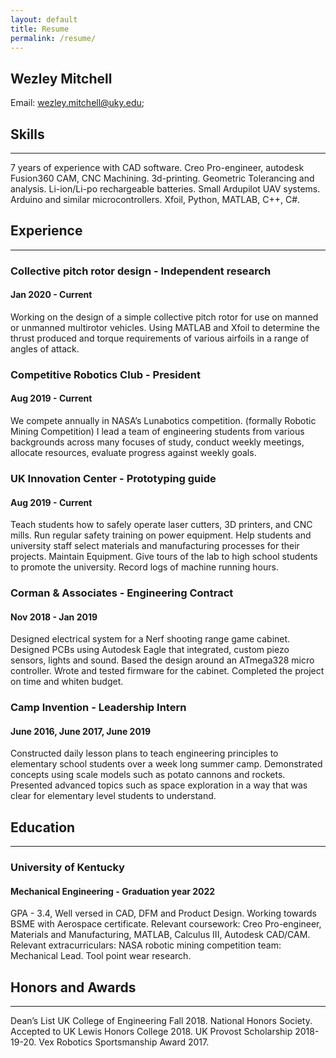 ```yaml
---
layout: default
title: Resume
permalink: /resume/
---
```


## Wezley Mitchell

Email: [wezley.mitchell@uky.edu](mailto:wdmi229@uky.edu); 

## Skills
---
7 years of experience with CAD software. Creo Pro-engineer, autodesk Fusion360 CAM, CNC Machining. 3d-printing. Geometric Tolerancing and analysis. Li-ion/Li-po rechargeable batteries. Small Ardupilot UAV systems. Arduino and similar microcontrollers. Xfoil, Python, MATLAB, C++, C#.

## Experience
---
### Collective pitch rotor design - Independent research
#### Jan 2020 - Current

Working on the design of a simple collective pitch rotor for use on manned or unmanned multirotor vehicles. Using MATLAB and Xfoil to determine the thrust produced and torque requirements of various airfoils in a range of angles of attack.

### Competitive Robotics Club - President
#### Aug 2019 - Current

We compete annually in NASA’s Lunabotics competition. (formally Robotic Mining Competition) I lead a team of engineering students from various backgrounds across many focuses of study, conduct weekly meetings, allocate resources, evaluate progress against weekly goals. 

### UK Innovation Center - Prototyping guide
#### Aug 2019 - Current

Teach students how to safely operate laser cutters, 3D printers, and CNC mills. Run regular safety training on power equipment. Help students and university staff select materials and manufacturing processes for their projects. Maintain Equipment. Give tours of the lab to high school students to promote the university. Record logs of machine running hours.

### Corman & Associates - Engineering Contract
#### Nov 2018 - Jan 2019

Designed electrical system for a Nerf shooting range game cabinet. Designed PCBs using Autodesk Eagle that integrated, custom piezo sensors, lights and sound. Based the design around an ATmega328 micro controller. Wrote and tested firmware for the cabinet. Completed the project on time and whiten budget.

### Camp Invention - Leadership Intern
#### June 2016, June 2017, June 2019

Constructed daily lesson plans to teach engineering principles to elementary school students over a week long summer camp. Demonstrated concepts using scale models such as potato cannons and rockets. Presented advanced topics such as space exploration in a way that was clear for elementary level students to understand.

## Education
---
### University of Kentucky
#### Mechanical Engineering - Graduation year 2022

GPA - 3.4, Well versed in CAD, DFM and Product Design. Working towards BSME with Aerospace certificate. Relevant coursework: Creo Pro-engineer, Materials and Manufacturing, MATLAB, Calculus III, Autodesk CAD/CAM. Relevant extracurriculars: NASA robotic mining competition team: Mechanical Lead. Tool point wear research.

## Honors and Awards
---
Dean’s List UK College of Engineering Fall 2018. National Honors Society. Accepted to UK Lewis Honors College 2018. UK Provost Scholarship 2018-19-20. Vex Robotics Sportsmanship Award 2017. 